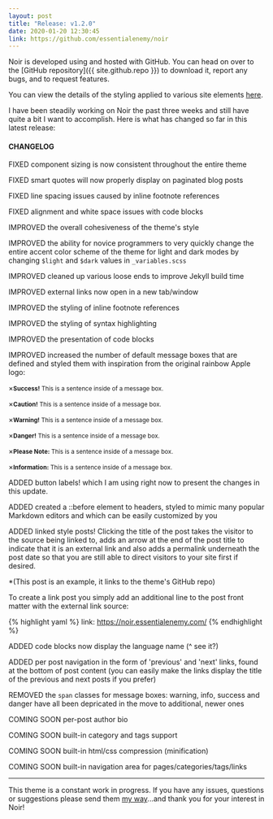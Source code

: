 ```yaml
---
layout: post
title: "Release: v1.2.0"
date: 2020-01-20 12:30:45
link: https://github.com/essentialenemy/noir
---
```


Noir is developed using and hosted with GitHub. You can head on over to the [GitHub repository]({{ site.github.repo }}) to download it, report any bugs, and to request features.

You can view the details of the styling applied to various site elements [here](/styles/).

I have been steadily working on Noir the past three weeks and still have quite a bit I want to accomplish. Here is what has changed so far in this latest release:

#### CHANGELOG

<span class="fixed">FIXED</span> component sizing is now consistent throughout the entire theme

<span class="fixed">FIXED</span> smart quotes will now properly display on paginated blog posts

<span class="fixed">FIXED</span> line spacing issues caused by inline footnote references

<span class="fixed">FIXED</span> alignment and white space issues with code blocks

<span class="improved">IMPROVED</span> the overall cohesiveness of the theme's style

<span class="improved">IMPROVED</span> the ability for novice programmers to very quickly change the entire
accent color scheme of the theme for light and dark modes by changing `$light` and `$dark` values in `_variables.scss`

<span class="improved">IMPROVED</span> cleaned up various loose ends to improve Jekyll build time

<span class="improved">IMPROVED</span> external links now open in a new tab/window

<span class="improved">IMPROVED</span> the styling of inline footnote references

<span class="improved">IMPROVED</span> the styling of syntax highlighting

<span class="improved">IMPROVED</span> the presentation of code blocks

<span class="improved">IMPROVED</span> increased the number of default message boxes that are defined and styled them with inspiration from the original rainbow Apple logo:

<p class="green"><span class="closebtn" onclick="this.parentElement.style.display='none';">&times;</span><small><b>Success!</b> This is a sentence inside of a message box.</small></p>
<p class="yellow"><span class="closebtn" onclick="this.parentElement.style.display='none';">&times;</span><small><b>Caution!</b> This is a sentence inside of a message box.</small></p>
<p class="orange"><span class="closebtn" onclick="this.parentElement.style.display='none';">&times;</span><small><b>Warning!</b> This is a sentence inside of a message box.</small></p>
<p class="red"><span class="closebtn" onclick="this.parentElement.style.display='none';">&times;</span><small><b>Danger!</b> This is a sentence inside of a message box.</small></p>
<p class="purple"><span class="closebtn" onclick="this.parentElement.style.display='none';">&times;</span><small><b>Please Note:</b> This is a sentence inside of a message box.</small></p>
<p class="blue"><span class="closebtn" onclick="this.parentElement.style.display='none';">&times;</span><small><b>Information:</b> This is a sentence inside of a message box.</small></p>

<span class="added">ADDED</span> button labels! which I am using right now to present the changes
in this update.

<span class="added">ADDED</span> created a ::before element to headers, styled to mimic many popular Markdown editors and which can be easily customized by you

<span class="added">ADDED</span> linked style posts! Clicking the title of the post takes the visitor to
the source being linked to, adds an arrow at the end of the post title to indicate
that it is an external link and also adds a permalink underneath the post date so
that you are still able to direct visitors to your site first if desired. 

*(This post is an example, it links to the theme's GitHub repo)

To create a link post you simply add an additional line to the post front matter
with the external link source:

{% highlight yaml %}
link: https://noir.essentialenemy.com/
{% endhighlight %}

<span class="added">ADDED</span> code blocks now display the language name (^ see it?)

<span class="added">ADDED</span> per post navigation in the form of 'previous' and 'next' links, found at 
the bottom of post content (you can easily make the links display the title of the previous and next posts if you prefer)

<span class="removed">REMOVED</span> the `span` classes for message boxes: warning, info, success and danger have all been depricated in the move to additional, newer ones

<span class="soon">COMING SOON</span> per-post author bio

<span class="soon">COMING SOON</span> built-in category and tags support

<span class="soon">COMING SOON</span> built-in html/css compression (minification)

<span class="soon">COMING SOON</span> built-in navigation area for pages/categories/tags/links

---

This theme is a constant work in progress. If you have any issues, questions or suggestions please send them [my way](https://github.com/essentialenemy)...and thank you for your interest in Noir!